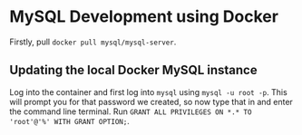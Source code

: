# MySQL Development using Docker

Firstly, pull `docker pull mysql/mysql-server`.

## Updating the local Docker MySQL instance

Log into the container and first log into `mysql` using `mysql -u root -p`. This will prompt you for that password we created, so now type that in and enter the command line terminal. Run `GRANT ALL PRIVILEGES ON *.* TO 'root'@'%' WITH GRANT OPTION;`.
